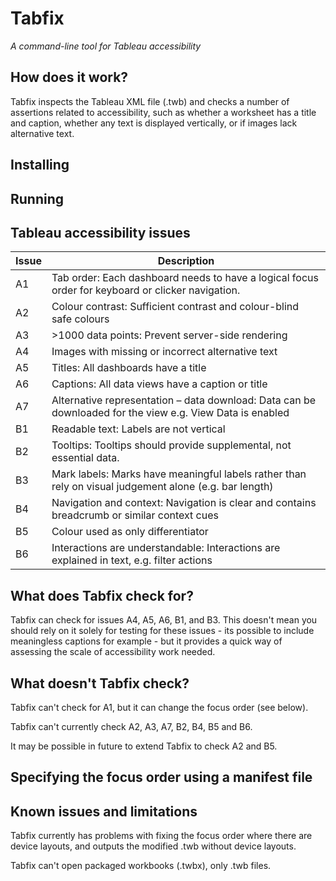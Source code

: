 # Tabfix

*A command-line tool for Tableau accessibility*

## How does it work?
Tabfix inspects the Tableau XML file (.twb) and checks a number of assertions related to accessibility, 
such as whether a worksheet has a title and caption, whether any text is displayed
vertically, or if images lack alternative text.

## Installing

## Running

## Tableau accessibility issues

Issue | Description
----- | -----
A1 | Tab order: Each dashboard needs to have a logical focus order for keyboard or clicker navigation. 
A2 | Colour contrast:  Sufficient contrast and colour-blind safe colours 
A3 | >1000 data points: Prevent server-side rendering 
A4 | Images with missing or incorrect alternative text 
A5 | Titles: All dashboards have a title 
A6 | Captions: All data views have a caption or title 
A7 | Alternative representation – data download: Data can be downloaded for the view e.g. View Data is enabled 
B1 | Readable text: Labels are not vertical 
B2 | Tooltips: Tooltips should provide supplemental, not essential data. 
B3 | Mark labels: Marks have meaningful labels rather than rely on visual judgement alone (e.g. bar length) 
B4 | Navigation and context: Navigation is clear and contains breadcrumb or similar context cues 
B5 | Colour used as only differentiator 
B6 | Interactions are understandable: Interactions are explained in text, e.g. filter actions 

## What does Tabfix check for?
Tabfix can check for issues A4, A5, A6, B1, and B3. This doesn't mean you
should rely on it solely for testing for these issues - its possible to
include meaningless captions for example - but it provides a quick way of
assessing the scale of accessibility work needed.

## What doesn't Tabfix check?
Tabfix can't check for A1, but it can change the focus order (see below).

Tabfix can't currently check A2, A3, A7, B2, B4, B5 and B6.

It may be possible in future to extend Tabfix to check A2 and B5.

## Specifying the focus order using a manifest file

## Known issues and limitations
Tabfix currently has problems with fixing the focus order where there are 
device layouts, and outputs the modified .twb without device layouts.

Tabfix can't open packaged workbooks (.twbx), only .twb files.